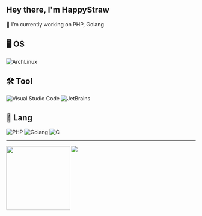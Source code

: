 ## Hey there, I'm HappyStraw

🔭 I’m currently working on PHP, Golang

## 🖥️ OS
![ArchLinux](https://img.shields.io/badge/-ArchLinux-black?logo=archlinux)

## 🛠️ Tool
![Visual Studio Code](https://img.shields.io/badge/-Visual%20Studio%20Code-black?logo=visual-studio-code)
![JetBrains](https://img.shields.io/badge/-JetBrains-black?logo=jetbrains)

## 🧲 Lang
![PHP](https://img.shields.io/badge/-PHP-black?logo=php)
![Golang](https://img.shields.io/badge/-Golang-black?logo=go)
![C](https://img.shields.io/badge/-C-black?logo=c)

---

<div>
  <img height="170" align="left" src="https://github-readme-stats.vercel.app/api?username=happystraw&count_private=true&include_all_commits=true&theme=dark" />
  <img src="https://github-readme-stats.vercel.app/api/top-langs/?username=happystraw&layout=compact&langs_count=8&theme=dark" />
</div>
